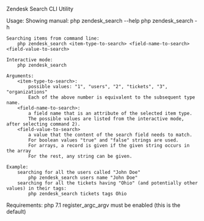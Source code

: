 Zendesk Search CLI Utility

Usage:
	Showing manual:
		php zendesk_search --help
		php zendesk_search -h
	
	Searching items from command line:
		php zendesk_search <item-type-to-search> <field-name-to-search> <field-value-to-search>
	
	Interactive mode:
		php zendesk_search
		
	Arguments:
		<item-type-to-search>: 
			possible values: "1", "users", "2", "tickets", "3", "organizations"
			Each of the above number is equivalent to the subsequent type name.
		<field-name-to-search>: 
			a field name that is an attribute of the selected item type.
			The possible values are listed from the interactive mode, after selecting command 2).
		<field-value-to-search>
			a value that the content of the search field needs to match. 
			For boolean values "true" and "false" strings are used.
			For arrays, a record is given if the given string occurs in the array
			For the rest, any string can be given.	   

	Example:
		searching for all the users called "John Doe"
			php zendesk_search users name "John Doe"
		searching for all the tickets having "Ohio" (and potentially other values) in their tags:
		 	php zendesk_search tickets tags Ohio

Requirements:
	php 7.1
	register_argc_argv must be enabled (this is the default)
	
	
	
				